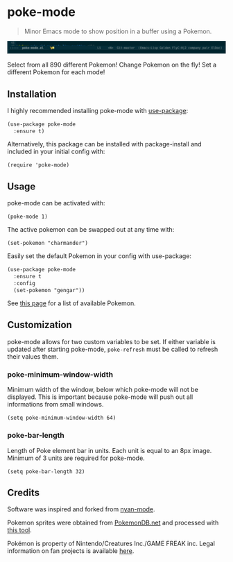 # poke-mode

> Minor Emacs mode to show position in a buffer using a Pokemon.

![Demo GIF](/docs/demo.gif)

Select from all 890 different Pokemon! Change Pokemon on the fly! Set a
different Pokemon for each mode!

## Installation

I highly recommended installing poke-mode with
[use-package](https://github.com/jwiegley/use-package):

```elisp
(use-package poke-mode
  :ensure t)
```

Alternatively, this package can be installed with package-install
and included in your initial config with:

```elisp
(require 'poke-mode)
```

## Usage

poke-mode can be activated with:

```elisp
(poke-mode 1)
```

The active pokemon can be swapped out at any time with:

```elisp
(set-pokemon "charmander")
```

Easily set the default Pokemon in your config with use-package:

```elisp
(use-package poke-mode
  :ensure t
  :config
  (set-pokemon "gengar"))
```

See [this page](docs/pokemon.md) for a list of available Pokemon.

## Customization

poke-mode allows for two custom variables to be set. If either variable is
updated after starting poke-mode, `poke-refresh` must be called to refresh
their values them.

### poke-minimum-window-width

Minimum width of the window, below which poke-mode will not be displayed. This
is important because poke-mode will push out all informations from small
windows.

```elisp
(setq poke-minimum-window-width 64)
```

### poke-bar-length

Length of Poke element bar in units.  Each unit is equal to an 8px image.
Minimum of 3 units are required for poke-mode.

```elisp
(setq poke-bar-length 32)
```

## Credits

Software was inspired and forked from [nyan-mode](https://github.com/TeMPOraL/nyan-mode).

Pokemon sprites were obtained from [PokemonDB.net](https://img.pokemondb.net/sprites/)
and processed with [this tool](https://github.com/RyanMillerC/poke-position-images).

Pokémon is property of Nintendo/Creatures Inc./GAME FREAK inc. Legal
information on fan projects is available [here](https://www.pokemon.com/us/legal/).
